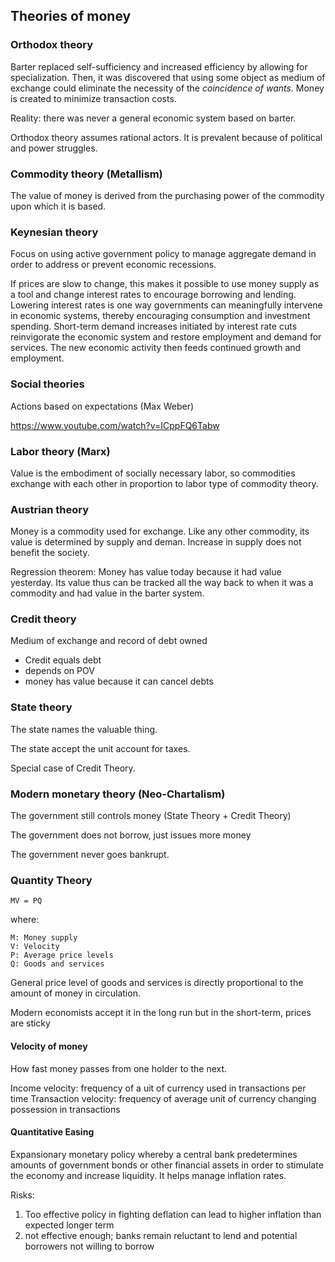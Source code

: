 ## Theories of money

### Orthodox theory

Barter replaced self-sufficiency and increased efficiency by allowing for specialization.
Then, it was discovered that using some object as medium of exchange could eliminate the
necessity of the *coincidence of wants*. Money is created to minimize transaction costs.

Reality: there was never a general economic system based on barter.

Orthodox theory assumes rational actors. It is prevalent because of political and power
struggles.

### Commodity theory (Metallism)

The value of money is derived from the purchasing power of the commodity upon which it is based.

### Keynesian theory

Focus on using active government policy to manage aggregate demand in order to address or
prevent economic recessions.

If prices are slow to change, this makes it possible to use money supply as a tool and change
interest rates to encourage borrowing and lending. Lowering interest rates is one way governments
can meaningfully intervene in economic systems, thereby encouraging consumption and investment
spending. Short-term demand increases initiated by interest rate cuts reinvigorate the economic
system and restore employment and demand for services. The new economic activity then feeds
continued growth and employment.  

### Social theories

Actions based on expectations (Max Weber)

https://www.youtube.com/watch?v=ICppFQ6Tabw

### Labor theory (Marx)

Value is the embodiment of socially necessary labor, so commodities exchange with each
other in proportion to labor type of commodity theory.

### Austrian theory

Money is a commodity used for exchange. Like any other commodity, its value is determined
by supply and deman. Increase in supply does not benefit the society.

Regression theorem: Money has value today because it had value yesterday. Its value thus
can be tracked all the way back to when it was a commodity and had value in the barter system.

### Credit theory

Medium of exchange and record of debt owned
- Credit equals debt
- depends on POV
- money has value because it can cancel debts

### State theory

The state names the valuable thing.

The state accept the unit account for taxes.

Special case of Credit Theory.

### Modern monetary theory (Neo-Chartalism)

The government still controls money (State Theory + Credit Theory)

The government does not borrow, just issues more money

The government never goes bankrupt.

### Quantity Theory
```
MV = PQ
```
where:
```
M: Money supply
V: Velocity
P: Average price levels
Q: Goods and services
```

General price level of goods and services is directly proportional to the amount of money
in circulation.

Modern economists accept it in the long run but in the short-term, prices are sticky

#### Velocity of money

How fast money passes from one holder to the next.

Income velocity: frequency of a uit of currency used in transactions per time
Transaction velocity: frequency of average unit of currency changing possession in transactions

#### Quantitative Easing

Expansionary monetary policy whereby a central bank predetermines amounts of government bonds
or other financial assets in order to stimulate the economy and increase liquidity. It helps
manage inflation rates.

Risks:
1. Too effective policy in fighting deflation can lead to higher inflation than expected longer term
2. not effective enough; banks remain reluctant to lend and potential borrowers not willing to borrow

